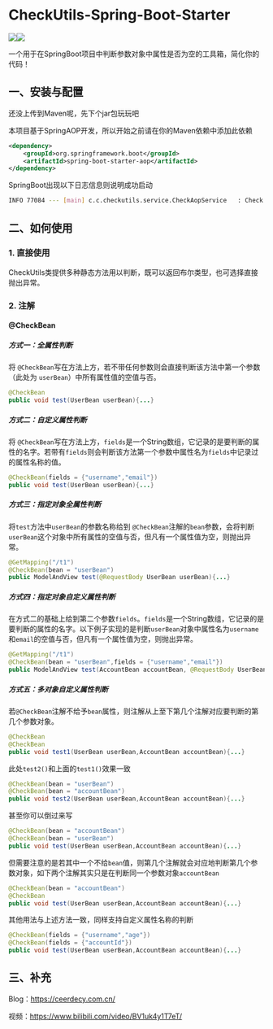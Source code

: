 # CheckUtils-Spring-Boot-Starter

![](https://img.shields.io/badge/SpringBoot-v3.0.3-green)![](https://img.shields.io/badge/JDK-17-red) 

一个用于在SpringBoot项目中判断参数对象中属性是否为空的工具箱，简化你的代码！

## 一、安装与配置

还没上传到Maven呢，先下个jar包玩玩吧

本项目基于SpringAOP开发，所以开始之前请在你的Maven依赖中添加此依赖

```xml
<dependency>
	<groupId>org.springframework.boot</groupId>
	<artifactId>spring-boot-starter-aop</artifactId>
</dependency>
```

SpringBoot出现以下日志信息则说明成功启动

```bash
INFO 77084 --- [main] c.c.checkutils.service.CheckAopService   : Check Service Starting
```

## 二、如何使用

### 1. 直接使用

CheckUtils类提供多种静态方法用以判断，既可以返回布尔类型，也可选择直接抛出异常。

### 2. 注解

#### @CheckBean

##### 方式一：全属性判断

将 `@CheckBean`写在方法上方，若不带任何参数则会直接判断该方法中第一个参数（此处为 `userBean`）中所有属性值的空值与否。

```java
@CheckBean
public void test(UserBean userBean){...}
```

##### 方式二：自定义属性判断

将 `@CheckBean`写在方法上方，`fields`是一个String数组，它记录的是要判断的属性的名字。若带有`fields`则会判断该方法第一个参数中属性名为`fields`中记录过的属性名称的值。

```java
@CheckBean(fields = {"username","email"})
public void test(UserBean userBean){...}
```

##### 方式三：指定对象全属性判断

将`test`方法中`userBean`的参数名称给到 `@CheckBean`注解的`bean`参数，会将判断`userBean`这个对象中所有属性的空值与否，但凡有一个属性值为空，则抛出异常。

```java
@GetMapping("/t1")
@CheckBean(bean = "userBean")
public ModelAndView test(@RequestBody UserBean userBean){...}
```

##### 方式四：指定对象自定义属性判断

在方式二的基础上给到第二个参数`fields`。`fields`是一个String数组，它记录的是要判断的属性的名字。以下例子实现的是判断`userBean`对象中属性名为`username`和`email`的空值与否，但凡有一个属性值为空，则抛出异常。

```java
@GetMapping("/t1")
@CheckBean(bean = "userBean",fields = {"username","email"})
public ModelAndView test(AccountBean accountBean, @RequestBody UserBean userBean){...}
```

##### 方式五：多对象自定义属性判断

若`@CheckBean`注解不给予`bean`属性，则注解从上至下第几个注解对应要判断的第几个参数对象。

```java
@CheckBean
@CheckBean
public void test1(UserBean userBean,AccountBean accountBean){...}
```

此处`test2()`和上面的`test1()`效果一致

```java
@CheckBean(bean = "userBean")
@CheckBean(bean = "accountBean")
public void test2(UserBean userBean,AccountBean accountBean){...}
```

甚至你可以倒过来写

```java
@CheckBean(bean = "accountBean")
@CheckBean(bean = "userBean")
public void test(UserBean userBean,AccountBean accountBean){...}
```

但需要注意的是若其中一个不给`bean`值，则第几个注解就会对应地判断第几个参数对象，如下两个注解其实只是在判断同一个参数对象`accountBean`

```java
@CheckBean(bean = "accountBean")
@CheckBean
public void test(UserBean userBean,AccountBean accountBean){...}
```

其他用法与上述方法一致，同样支持自定义属性名称的判断

```java
@CheckBean(fields = {"username","age"})
@CheckBean(fields = {"accountId"})
public void test(UserBean userBean,AccountBean accountBean){...}
```

## 三、补充

Blog：https://ceerdecy.com.cn/

视频：https://www.bilibili.com/video/BV1uk4y1T7eT/